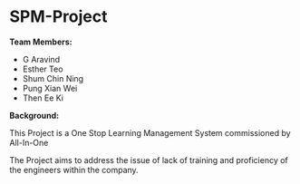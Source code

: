 # SPM-Project

**Team Members:**

* G Aravind
* Esther Teo
* Shum Chin Ning
* Pung Xian Wei
* Then Ee Ki

**Background:**

This Project is a One Stop Learning Management System commissioned by All-In-One

The Project aims to address the issue of lack of training and proficiency of the engineers within the company.

